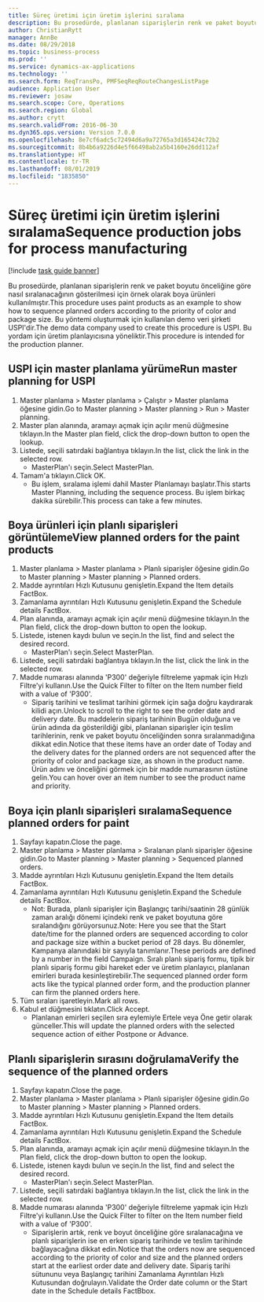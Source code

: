 ```yaml
---
title: Süreç üretimi için üretim işlerini sıralama
description: Bu prosedürde, planlanan siparişlerin renk ve paket boyutu önceliğine göre nasıl sıralanacağının gösterilmesi için örnek olarak boya ürünleri kullanılmıştır.
author: ChristianRytt
manager: AnnBe
ms.date: 08/29/2018
ms.topic: business-process
ms.prod: ''
ms.service: dynamics-ax-applications
ms.technology: ''
ms.search.form: ReqTransPo, PMFSeqReqRouteChangesListPage
audience: Application User
ms.reviewer: josaw
ms.search.scope: Core, Operations
ms.search.region: Global
ms.author: crytt
ms.search.validFrom: 2016-06-30
ms.dyn365.ops.version: Version 7.0.0
ms.openlocfilehash: 8e7cf6adc5c72494d6a9a72765a3d165424c72b2
ms.sourcegitcommit: 8b4b6a9226d4e5f66498ab2a5b4160e26dd112af
ms.translationtype: HT
ms.contentlocale: tr-TR
ms.lasthandoff: 08/01/2019
ms.locfileid: "1835850"
---
```

# <a name="sequence-production-jobs-for-process-manufacturing"></a><span data-ttu-id="cc1fc-103">Süreç üretimi için üretim işlerini sıralama</span><span class="sxs-lookup"><span data-stu-id="cc1fc-103">Sequence production jobs for process manufacturing</span></span>

[!include [task guide banner](../../includes/task-guide-banner.md)]

<span data-ttu-id="cc1fc-104">Bu prosedürde, planlanan siparişlerin renk ve paket boyutu önceliğine göre nasıl sıralanacağının gösterilmesi için örnek olarak boya ürünleri kullanılmıştır.</span><span class="sxs-lookup"><span data-stu-id="cc1fc-104">This procedure uses paint products as an example to show how to sequence planned orders according to the priority of color and package size.</span></span> <span data-ttu-id="cc1fc-105">Bu yöntemi oluşturmak için kullanılan demo veri şirketi USPI'dir.</span><span class="sxs-lookup"><span data-stu-id="cc1fc-105">The demo data company used to create this procedure is USPI.</span></span> <span data-ttu-id="cc1fc-106">Bu yordam için üretim planlayıcısına yöneliktir.</span><span class="sxs-lookup"><span data-stu-id="cc1fc-106">This procedure is intended for the production planner.</span></span>


## <a name="run-master-planning-for-uspi"></a><span data-ttu-id="cc1fc-107">USPI için master planlama yürüme</span><span class="sxs-lookup"><span data-stu-id="cc1fc-107">Run master planning for USPI</span></span>
1. <span data-ttu-id="cc1fc-108">Master planlama > Master planlama > Çalıştır > Master planlama öğesine gidin.</span><span class="sxs-lookup"><span data-stu-id="cc1fc-108">Go to Master planning > Master planning > Run > Master planning.</span></span>
2. <span data-ttu-id="cc1fc-109">Master plan alanında, aramayı açmak için açılır menü düğmesine tıklayın.</span><span class="sxs-lookup"><span data-stu-id="cc1fc-109">In the Master plan field, click the drop-down button to open the lookup.</span></span>
3. <span data-ttu-id="cc1fc-110">Listede, seçili satırdaki bağlantıya tıklayın.</span><span class="sxs-lookup"><span data-stu-id="cc1fc-110">In the list, click the link in the selected row.</span></span>
    * <span data-ttu-id="cc1fc-111">MasterPlan'ı seçin.</span><span class="sxs-lookup"><span data-stu-id="cc1fc-111">Select MasterPlan.</span></span>  
4. <span data-ttu-id="cc1fc-112">Tamam'a tıklayın.</span><span class="sxs-lookup"><span data-stu-id="cc1fc-112">Click OK.</span></span>
    * <span data-ttu-id="cc1fc-113">Bu işlem, sıralama işlemi dahil Master Planlamayı başlatır.</span><span class="sxs-lookup"><span data-stu-id="cc1fc-113">This starts Master Planning, including the sequence process.</span></span> <span data-ttu-id="cc1fc-114">Bu işlem birkaç dakika sürebilir.</span><span class="sxs-lookup"><span data-stu-id="cc1fc-114">This process can take a few minutes.</span></span>  

## <a name="view-planned-orders-for-the-paint-products"></a><span data-ttu-id="cc1fc-115">Boya ürünleri için planlı siparişleri görüntüleme</span><span class="sxs-lookup"><span data-stu-id="cc1fc-115">View planned orders for the paint products</span></span>
1. <span data-ttu-id="cc1fc-116">Master planlama > Master planlama > Planlı siparişler öğesine gidin.</span><span class="sxs-lookup"><span data-stu-id="cc1fc-116">Go to Master planning > Master planning > Planned orders.</span></span>
2. <span data-ttu-id="cc1fc-117">Madde ayrıntıları Hızlı Kutusunu genişletin.</span><span class="sxs-lookup"><span data-stu-id="cc1fc-117">Expand the Item details FactBox.</span></span>
3. <span data-ttu-id="cc1fc-118">Zamanlama ayrıntıları Hızlı Kutusunu genişletin.</span><span class="sxs-lookup"><span data-stu-id="cc1fc-118">Expand the Schedule details FactBox.</span></span>
4. <span data-ttu-id="cc1fc-119">Plan alanında, aramayı açmak için açılır menü düğmesine tıklayın.</span><span class="sxs-lookup"><span data-stu-id="cc1fc-119">In the Plan field, click the drop-down button to open the lookup.</span></span>
5. <span data-ttu-id="cc1fc-120">Listede, istenen kaydı bulun ve seçin.</span><span class="sxs-lookup"><span data-stu-id="cc1fc-120">In the list, find and select the desired record.</span></span>
    * <span data-ttu-id="cc1fc-121">MasterPlan'ı seçin.</span><span class="sxs-lookup"><span data-stu-id="cc1fc-121">Select MasterPlan.</span></span>  
6. <span data-ttu-id="cc1fc-122">Listede, seçili satırdaki bağlantıya tıklayın.</span><span class="sxs-lookup"><span data-stu-id="cc1fc-122">In the list, click the link in the selected row.</span></span>
7. <span data-ttu-id="cc1fc-123">Madde numarası alanında 'P300' değeriyle filtreleme yapmak için Hızlı Filtre'yi kullanın.</span><span class="sxs-lookup"><span data-stu-id="cc1fc-123">Use the Quick Filter to filter on the Item number field with a value of 'P300'.</span></span>
    * <span data-ttu-id="cc1fc-124">Sipariş tarihini ve teslimat tarihini görmek için sağa doğru kaydırarak kilidi açın.</span><span class="sxs-lookup"><span data-stu-id="cc1fc-124">Unlock to scroll to the right to see the order date and delivery date.</span></span> <span data-ttu-id="cc1fc-125">Bu maddelerin sipariş tarihinin Bugün olduğuna ve ürün adında da gösterildiği gibi, planlanan siparişler için teslim tarihlerinin, renk ve paket boyutu önceliğinden sonra sıralanmadığına dikkat edin.</span><span class="sxs-lookup"><span data-stu-id="cc1fc-125">Notice that these items have an order date of Today and the delivery dates for the planned orders are not sequenced after the priority of color and package size, as shown in the product name.</span></span> <span data-ttu-id="cc1fc-126">Ürün adını ve önceliğini görmek için bir madde numarasının üstüne gelin.</span><span class="sxs-lookup"><span data-stu-id="cc1fc-126">You can hover over an item number to see the product name and priority.</span></span>  

## <a name="sequence-planned-orders-for-paint"></a><span data-ttu-id="cc1fc-127">Boya için planlı siparişleri sıralama</span><span class="sxs-lookup"><span data-stu-id="cc1fc-127">Sequence planned orders for paint</span></span>
1. <span data-ttu-id="cc1fc-128">Sayfayı kapatın.</span><span class="sxs-lookup"><span data-stu-id="cc1fc-128">Close the page.</span></span>
2. <span data-ttu-id="cc1fc-129">Master planlama > Master planlama > Sıralanan planlı siparişler öğesine gidin.</span><span class="sxs-lookup"><span data-stu-id="cc1fc-129">Go to Master planning > Master planning > Sequenced planned orders.</span></span>
3. <span data-ttu-id="cc1fc-130">Madde ayrıntıları Hızlı Kutusunu genişletin.</span><span class="sxs-lookup"><span data-stu-id="cc1fc-130">Expand the Item details FactBox.</span></span>
4. <span data-ttu-id="cc1fc-131">Zamanlama ayrıntıları Hızlı Kutusunu genişletin.</span><span class="sxs-lookup"><span data-stu-id="cc1fc-131">Expand the Schedule details FactBox.</span></span>
    * <span data-ttu-id="cc1fc-132">Not: Burada, planlı siparişler için Başlangıç tarihi/saatinin 28 günlük zaman aralığı dönemi içindeki renk ve paket boyutuna göre sıralandığını görüyorsunuz.</span><span class="sxs-lookup"><span data-stu-id="cc1fc-132">Note: Here you see that the Start date/time for the planned orders are sequenced according to color and package size within a bucket period of 28 days.</span></span> <span data-ttu-id="cc1fc-133">Bu dönemler, Kampanya alanındaki bir sayıyla tanımlanır.</span><span class="sxs-lookup"><span data-stu-id="cc1fc-133">These periods are defined by a number in the field Campaign.</span></span> <span data-ttu-id="cc1fc-134">Sıralı planlı sipariş formu, tipik bir planlı sipariş formu gibi hareket eder ve üretim planlayıcı, planlanan emirleri burada kesinleştirebilir.</span><span class="sxs-lookup"><span data-stu-id="cc1fc-134">The sequenced planned order form acts like the typical planned order form, and the production planner can firm the planned orders here.</span></span>  
5. <span data-ttu-id="cc1fc-135">Tüm sıraları işaretleyin.</span><span class="sxs-lookup"><span data-stu-id="cc1fc-135">Mark all rows.</span></span>
6. <span data-ttu-id="cc1fc-136">Kabul et düğmesini tıklatın.</span><span class="sxs-lookup"><span data-stu-id="cc1fc-136">Click Accept.</span></span>
    * <span data-ttu-id="cc1fc-137">Planlanan emirleri seçilen sıra eylemiyle Ertele veya Öne getir olarak günceller.</span><span class="sxs-lookup"><span data-stu-id="cc1fc-137">This will update the planned orders with the selected sequence action of either Postpone or Advance.</span></span>  

## <a name="verify-the-sequence-of-the-planned-orders"></a><span data-ttu-id="cc1fc-138">Planlı siparişlerin sırasını doğrulama</span><span class="sxs-lookup"><span data-stu-id="cc1fc-138">Verify the sequence of the planned orders</span></span>
1. <span data-ttu-id="cc1fc-139">Sayfayı kapatın.</span><span class="sxs-lookup"><span data-stu-id="cc1fc-139">Close the page.</span></span>
2. <span data-ttu-id="cc1fc-140">Master planlama > Master planlama > Planlı siparişler öğesine gidin.</span><span class="sxs-lookup"><span data-stu-id="cc1fc-140">Go to Master planning > Master planning > Planned orders.</span></span>
3. <span data-ttu-id="cc1fc-141">Madde ayrıntıları Hızlı Kutusunu genişletin.</span><span class="sxs-lookup"><span data-stu-id="cc1fc-141">Expand the Item details FactBox.</span></span>
4. <span data-ttu-id="cc1fc-142">Zamanlama ayrıntıları Hızlı Kutusunu genişletin.</span><span class="sxs-lookup"><span data-stu-id="cc1fc-142">Expand the Schedule details FactBox.</span></span>
5. <span data-ttu-id="cc1fc-143">Plan alanında, aramayı açmak için açılır menü düğmesine tıklayın.</span><span class="sxs-lookup"><span data-stu-id="cc1fc-143">In the Plan field, click the drop-down button to open the lookup.</span></span>
6. <span data-ttu-id="cc1fc-144">Listede, istenen kaydı bulun ve seçin.</span><span class="sxs-lookup"><span data-stu-id="cc1fc-144">In the list, find and select the desired record.</span></span>
    * <span data-ttu-id="cc1fc-145">MasterPlan'ı seçin.</span><span class="sxs-lookup"><span data-stu-id="cc1fc-145">Select MasterPlan.</span></span>  
7. <span data-ttu-id="cc1fc-146">Listede, seçili satırdaki bağlantıya tıklayın.</span><span class="sxs-lookup"><span data-stu-id="cc1fc-146">In the list, click the link in the selected row.</span></span>
8. <span data-ttu-id="cc1fc-147">Madde numarası alanında 'P300' değeriyle filtreleme yapmak için Hızlı Filtre'yi kullanın.</span><span class="sxs-lookup"><span data-stu-id="cc1fc-147">Use the Quick Filter to filter on the Item number field with a value of 'P300'.</span></span>
    * <span data-ttu-id="cc1fc-148">Siparişlerin artık, renk ve boyut önceliğine göre sıralanacağına ve planlı siparişlerin ise en erken sipariş tarihinde ve teslim tarihinde bağlayacağına dikkat edin.</span><span class="sxs-lookup"><span data-stu-id="cc1fc-148">Notice that the orders now are sequenced according to the priority of color and size and the planned orders start at the earliest order date and delivery date.</span></span> <span data-ttu-id="cc1fc-149">Sipariş tarihi sütununu veya Başlangıç tarihini Zamanlama Ayrıntıları Hızlı Kutusundan doğrulayın.</span><span class="sxs-lookup"><span data-stu-id="cc1fc-149">Validate the Order date column or the Start date in the Schedule details FactBbox.</span></span>  

